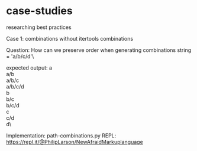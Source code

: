 # case-studies
researching best practices

Case 1: combinations without itertools combinations

Question: How can we preserve order when generating combinations
string = 'a/b/c/d'\

expected output:
a\
a/b\
a/b/c\
a/b/c/d\
b\
b/c\
b/c/d\
c\
c/d\
d\


Implementation: path-combinations.py
REPL: https://repl.it/@PhilipLarson/NewAfraidMarkuplanguage
